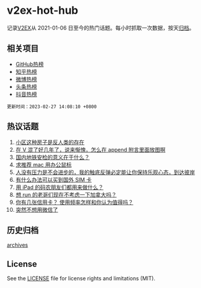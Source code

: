 # v2ex-hot-hub

 记录[V2EX](https://www.v2ex.com/)从 2021-01-06 日至今的热门话题。每小时抓取一次数据，按天[归档](archives)。
 
 ## 相关项目

- [GitHub热榜](https://github.com/it985/github-hot-hub)
- [知乎热榜](https://github.com/it985/zhihu-hot-hub)
- [微博热榜](https://github.com/it985/weibo-hot-hub)
- [头条热榜](https://github.com/it985/toutiao-hot-hub)
- [抖音热榜](https://github.com/it985/douyin-hot-hub)


 `更新时间：2023-02-27 14:08:10 +0800`

## 热议话题

1. [小区这种房子是反人类的存在](https://www.v2ex.com/t/919288)
1. [在 V 混了好几年了，说来惭愧，怎么在 append 附言里面放图啊](https://www.v2ex.com/t/919387)
1. [国内地铁安检的意义在于什么？](https://www.v2ex.com/t/919454)
1. [求推荐 mac 用办公鼠标](https://www.v2ex.com/t/919302)
1. [人没有压力是不会进步的，我的触底反弹必定能让你保持乐观心态，到达彼岸](https://www.v2ex.com/t/919381)
1. [有什么办法可以买到国外 SIM 卡](https://www.v2ex.com/t/919362)
1. [用 iPad 的码农朋友们都用来做什么？](https://www.v2ex.com/t/919408)
1. [想 run 的老哥们现在不考虑一下加拿大吗？](https://www.v2ex.com/t/919339)
1. [你有几张信用卡？ 使用频率怎样和你认为值得吗？](https://www.v2ex.com/t/919439)
1. [突然不想用微信了](https://www.v2ex.com/t/919304)

## 历史归档

[archives](archives)

## License

See the [LICENSE](LICENSE) file for license rights and limitations (MIT).
